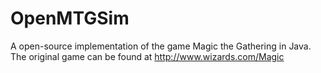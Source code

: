 OpenMTGSim
==========

A open-source implementation of the game Magic the Gathering in Java. The original game can be found at http://www.wizards.com/Magic